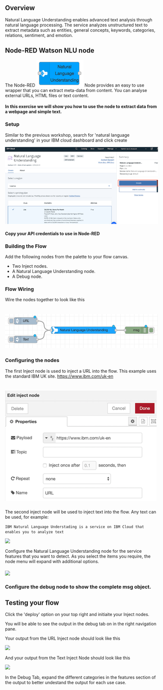 
## Overview
Natural Language Understanding enables advanced text analysis through natural language processing. The service analyzes unstructured text to extract metadata such as entities, general concepts, keywords, categories, relations, sentiment, and emotion. 

## Node-RED Watson NLU node

The Node-RED ![](Images/nlu_node.jpg) Node provides an easy to use wrapper that you can extract meta-data from content. You can analyse external URLs, HTML files or text content.


#### In this exercise we will show you how to use the node to extract data from a webpage and simple text.

### Setup 

Similar to the previous workshop, search for 'natural language understanding' in your IBM cloud dashboard and click create 

![](Images/NLU_create.png)

#### Copy your API credentials to use in Node-RED

### Building the Flow  

Add the following nodes from the palette to your flow canvas.
*	Two Inject nodes.
*	A Natural Language Understanding node.
* A Debug node.

### Flow Wiring

Wire the nodes together to look like this 

# ![](Images/NLU_Nodes.png)

### Configuring the nodes

The first Inject node is used to inject a URL into the flow. This example uses the standard IBM UK site. https://www.ibm.com/uk-en


# ![](Images/Inject.png)

The second inject node will be used to inject text into the flow. Any text can be used, for example:

``` IBM Natural Language Understading is a service on IBM Cloud that enables you to analyze text ```

 ![](Images/second_inject.png)


Configure the Natural Language Understanding node for the service features that you want to detect. As you select the items you require, the node menu will expand with additional options.

### ![](Images/NLU_Node.png)

### Configure the debug node to show the complete msg object.

## Testing your flow 

Click the 'deploy' option on your top right and initiaite your Inject nodes. 

You will be able to see the output in the debug tab on in the right navigation pane. 

Your output from the URL Inject node should look like this

![](Images/URL.png)


And your output from the Text Inject Node should look like this 

![](Images/Text.png)

In the Debug Tab, expand the different categories in the features section of the output to better undestand the output for each use case.

